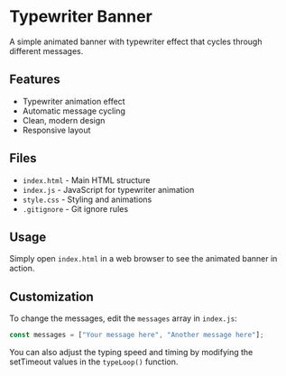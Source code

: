 # Typewriter Banner

A simple animated banner with typewriter effect that cycles through different messages.

## Features

- Typewriter animation effect
- Automatic message cycling
- Clean, modern design
- Responsive layout

## Files

- `index.html` - Main HTML structure
- `index.js` - JavaScript for typewriter animation
- `style.css` - Styling and animations
- `.gitignore` - Git ignore rules

## Usage

Simply open `index.html` in a web browser to see the animated banner in action.

## Customization

To change the messages, edit the `messages` array in `index.js`:

```javascript
const messages = ["Your message here", "Another message here"];
```

You can also adjust the typing speed and timing by modifying the setTimeout values in the `typeLoop()` function. 